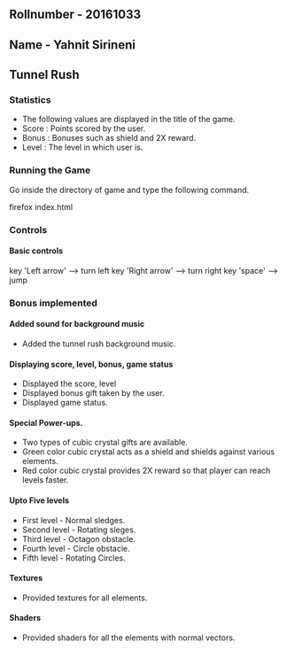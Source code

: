 ## Rollnumber - 20161033
## Name - Yahnit Sirineni

## Tunnel Rush

### Statistics

- The following values are displayed in the title of the game.
- Score : Points scored by the user.
- Bonus : Bonuses such as shield and 2X reward.
- Level : The level in which user is.

### Running the Game

Go inside the directory of game and type the following command.

firefox index.html

### Controls

#### Basic controls
key 'Left arrow' 	--> turn left
key 'Right arrow' 	--> turn right
key 'space'			--> jump

### Bonus implemented

#### Added sound for background music
- Added the tunnel rush background music.

#### Displaying score, level, bonus, game status

- Displayed the score, level
- Displayed bonus gift taken by the user.
- Displayed game status.

#### Special Power-ups.
- Two types of cubic crystal gifts are available.
- Green color cubic crystal acts as a shield and shields against various elements.
- Red color cubic crystal provides 2X reward so that player can reach levels faster.

#### Upto Five levels
- First level  - Normal sledges.
- Second level - Rotating sleges.
- Third level  - Octagon obstacle.
- Fourth level - Circle obstacle.
- Fifth level  - Rotating Circles.

#### Textures
- Provided textures for all elements.

#### Shaders
- Provided shaders for all the elements with normal vectors.
